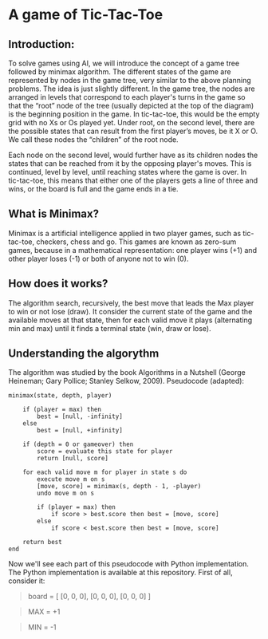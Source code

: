 # A game of Tic-Tac-Toe

## Introduction:

To solve games using AI, we will introduce the concept of a game tree followed by minimax algorithm. The different states of the game are represented by nodes in the game tree, very similar to the above planning problems. The idea is just slightly different. In the game tree, the nodes are arranged in levels that correspond to each player's turns in the game so that the “root” node of the tree (usually depicted at the top of the diagram) is the beginning position in the game. In tic-tac-toe, this would be the empty grid with no Xs or Os played yet. Under root, on the second level, there are the possible states that can result from the first player’s moves, be it X or O. We call these nodes the “children” of the root node.

Each node on the second level, would further have as its children nodes the states that can be reached from it by the opposing player's moves. This is continued, level by level, until reaching states where the game is over. In tic-tac-toe, this means that either one of the players gets a line of three and wins, or the board is full and the game ends in a tie.

## What is Minimax?
Minimax is a artificial intelligence applied in two player games, such as tic-tac-toe, checkers, chess and go. This games are known as zero-sum games, because in a mathematical representation: one player wins (+1) and other player loses (-1) or both of anyone not to win (0).

## How does it works?

The algorithm search, recursively, the best move that leads the Max player to win or not lose (draw). It consider the current state of the game and the available moves at that state, then for each valid move it plays (alternating min and max) until it finds a terminal state (win, draw or lose).

## Understanding the algorythm

The algorithm was studied by the book Algorithms in a Nutshell (George Heineman; Gary Pollice; Stanley Selkow, 2009). Pseudocode (adapted):

```
minimax(state, depth, player)

	if (player = max) then
		best = [null, -infinity]
	else
		best = [null, +infinity]

	if (depth = 0 or gameover) then
		score = evaluate this state for player
		return [null, score]

	for each valid move m for player in state s do
		execute move m on s
		[move, score] = minimax(s, depth - 1, -player)
		undo move m on s

		if (player = max) then
			if score > best.score then best = [move, score]
		else
			if score < best.score then best = [move, score]

	return best
end
```

Now we'll see each part of this pseudocode with Python implementation. The Python implementation is available at this repository. First of all, consider it:

> board = [ [0, 0, 0], [0, 0, 0], [0, 0, 0] ]

> MAX = +1

> MIN = -1
